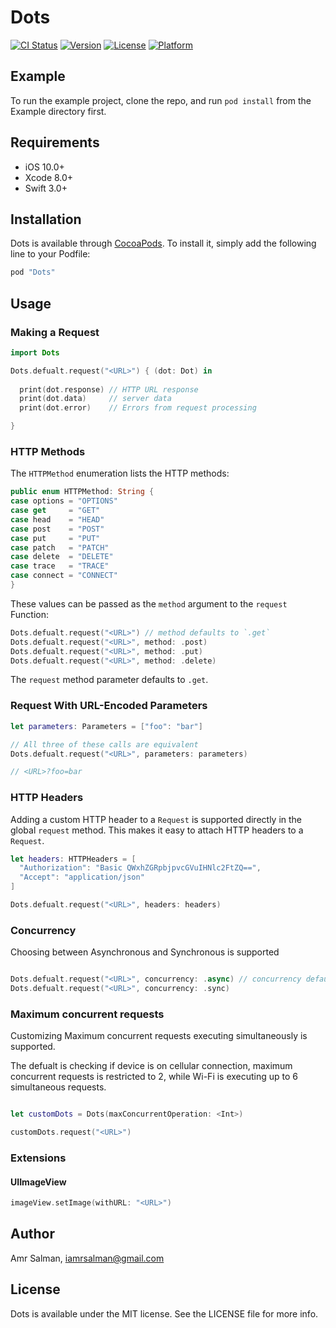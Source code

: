 # Dots

[![CI Status](http://img.shields.io/travis/iAmrSalman/Dots.svg?style=flat)](https://travis-ci.org/iAmrSalman/Dots)
[![Version](https://img.shields.io/cocoapods/v/Dots.svg?style=flat)](http://cocoapods.org/pods/Dots)
[![License](https://img.shields.io/cocoapods/l/Dots.svg?style=flat)](http://cocoapods.org/pods/Dots)
[![Platform](https://img.shields.io/cocoapods/p/Dots.svg?style=flat)](http://cocoapods.org/pods/Dots)

## Example

To run the example project, clone the repo, and run `pod install` from the Example directory first.

## Requirements

- iOS 10.0+
- Xcode 8.0+
- Swift 3.0+

## Installation

Dots is available through [CocoaPods](http://cocoapods.org). To install
it, simply add the following line to your Podfile:

```ruby
pod "Dots"
```

## Usage

### Making a Request

```swift
import Dots

Dots.defualt.request("<URL>") { (dot: Dot) in
    
  print(dot.response) // HTTP URL response
  print(dot.data)     // server data
  print(dot.error)    // Errors from request processing

}
```

### HTTP Methods

The `HTTPMethod` enumeration lists the HTTP methods:

```swift
public enum HTTPMethod: String {
case options = "OPTIONS"
case get     = "GET"
case head    = "HEAD"
case post    = "POST"
case put     = "PUT"
case patch   = "PATCH"
case delete  = "DELETE"
case trace   = "TRACE"
case connect = "CONNECT"
}
```

These values can be passed as the `method` argument to the `request` Function:

```swift
Dots.defualt.request("<URL>") // method defaults to `.get`
Dots.defualt.request("<URL>", method: .post)
Dots.defualt.request("<URL>", method: .put)
Dots.defualt.request("<URL>", method: .delete)
```

The `request` method parameter defaults to `.get`.

### Request With URL-Encoded Parameters

```swift
let parameters: Parameters = ["foo": "bar"]

// All three of these calls are equivalent
Dots.defualt.request("<URL>", parameters: parameters)

// <URL>?foo=bar
```

### HTTP Headers

Adding a custom HTTP header to a `Request` is supported directly in the global `request` method. This makes it easy to attach HTTP headers to a `Request`.

```swift
let headers: HTTPHeaders = [
  "Authorization": "Basic QWxhZGRpbjpvcGVuIHNlc2FtZQ==",
  "Accept": "application/json"
]

Dots.defualt.request("<URL>", headers: headers)
```

### Concurrency

Choosing between Asynchronous and Synchronous is supported

```swift

Dots.defualt.request("<URL>", concurrency: .async) // concurrency defaults to `.async`
Dots.defualt.request("<URL>", concurrency: .sync)
```

### Maximum concurrent requests

Customizing Maximum concurrent requests executing simultaneously is supported.

The defualt is checking if device is on cellular connection, maximum concurrent requests is restricted to 2, while Wi-Fi is executing up to 6 simultaneous requests.

```swift

let customDots = Dots(maxConcurrentOperation: <Int>)

customDots.request("<URL>") 
```

### Extensions

#### UIImageView

```swift
imageView.setImage(withURL: "<URL>")
```

## Author

Amr Salman, iamrsalman@gmail.com

## License

Dots is available under the MIT license. See the LICENSE file for more info.
